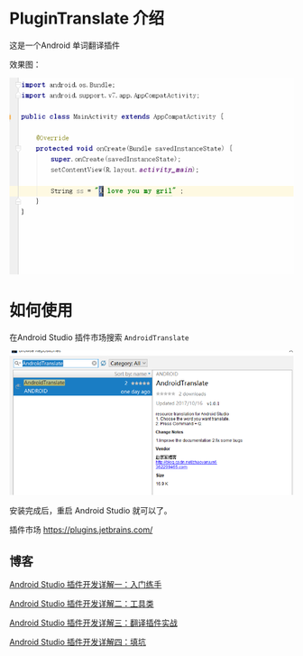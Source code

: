 # PluginTranslate 介绍
这是一个Android 单词翻译插件

效果图：

![这里写图片描述](gif/gif.gif)

# 如何使用

在Android Studio 插件市场搜索 `AndroidTranslate`

![这里写图片描述](gif/image2.png)

安装完成后，重启 Android Studio 就可以了。

插件市场 https://plugins.jetbrains.com/

## 博客

[Android Studio 插件开发详解一：入门练手](http://blog.csdn.net/zhaoyanjun6/article/details/78112003)

[Android Studio 插件开发详解二：工具类](http://blog.csdn.net/zhaoyanjun6/article/details/78112856)

[Android Studio 插件开发详解三：翻译插件实战](http://blog.csdn.net/zhaoyanjun6/article/details/78113868)

[Android Studio 插件开发详解四：填坑](http://blog.csdn.net/zhaoyanjun6/article/details/78265540)